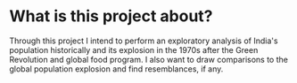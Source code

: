 # What is this project about?
Through this project I intend to perform an exploratory analysis of India's population historically and its explosion in the 1970s after the Green Revolution and global food program. I also want to draw comparisons to the global population explosion and find resemblances, if any.
